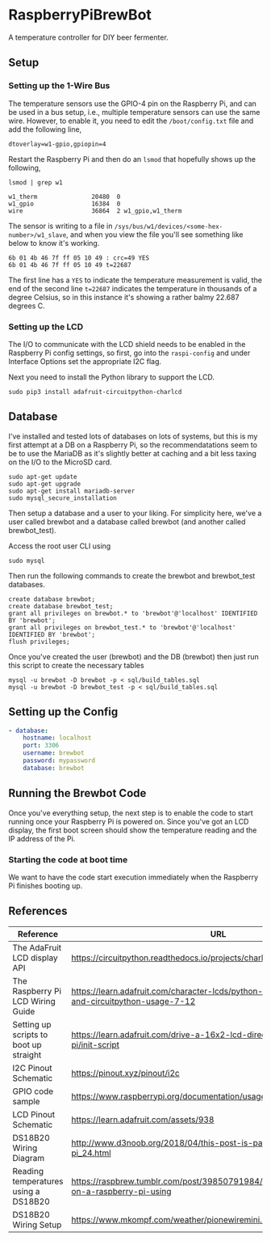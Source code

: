 # RaspberryPiBrewBot
A temperature controller for DIY beer fermenter. 

## Setup

### Setting up the 1-Wire Bus
The temperature sensors use the GPIO-4 pin on the Raspberry Pi, and can be used in a bus setup, i.e.,
multiple temperature sensors can use the same wire. However, to enable it, you need to edit the 
```/boot/config.txt``` file and add the following line, 

```
dtoverlay=w1-gpio,gpiopin=4
```

Restart the Raspberry Pi and then do an ```lsmod``` that hopefully shows up the following, 

```
lsmod | grep w1

w1_therm               20480  0
w1_gpio                16384  0
wire                   36864  2 w1_gpio,w1_therm
```

The sensor is writing to a file in ```/sys/bus/w1/devices/<some-hex-number>/w1_slave```, and 
when you view the file you'll see something like below to know it's working. 

```
6b 01 4b 46 7f ff 05 10 49 : crc=49 YES
6b 01 4b 46 7f ff 05 10 49 t=22687
```

The first line has a ```YES``` to indicate the temperature measurement is valid, the end of the 
second line ```t=22687``` indicates the temperature in thousands of a degree Celsius, so in this 
instance it's showing a rather balmy 22.687 degrees C. 


### Setting up the LCD
The I/O to communicate with the LCD shield needs to be enabled in the Raspberry Pi config settings, 
so first, go into the ```raspi-config``` and under Interface Options set the appropriate I2C flag. 

Next you need to install the Python library to support the LCD.
```
sudo pip3 install adafruit-circuitpython-charlcd
```

## Database
I've installed and tested lots of databases on lots of systems, but this is my first attempt at a DB on 
a Raspberry Pi, so the recommendatations seem to be to use the MariaDB as it's slightly better at caching
and a bit less taxing on the I/O to the MicroSD card. 

```
sudo apt-get update
sudo apt-get upgrade
sudo apt-get install mariadb-server
sudo mysql_secure_installation
```

Then setup a database and a user to your liking. For simplicity here, we've a user called brewbot and a 
database called brewbot (and another called brewbot_test). 

Access the root user CLI using

```
sudo mysql
```

Then run the following commands to create the brewbot and brewbot_test databases.


```
create database brewbot;
create database brewbot_test;
grant all privileges on brewbot.* to 'brewbot'@'localhost' IDENTIFIED BY 'brewbot';
grant all privileges on brewbot_test.* to 'brewbot'@'localhost' IDENTIFIED BY 'brewbot';
flush privileges;
```

Once you've created the user (brewbot) and the DB (brewbot) then just run this script to create the necessary tables

```
mysql -u brewbot -D brewbot -p < sql/build_tables.sql 
mysql -u brewbot -D brewbot_test -p < sql/build_tables.sql 
```

## Setting up the Config
```yaml
- database:
    hostname: localhost
    port: 3306
    username: brewbot
    password: mypassword
    database: brewbot
```

## Running the Brewbot Code
Once you've everything setup, the next step is to enable the code to start running once your Raspberry Pi is powered on. 
Since you've got an LCD display, the first boot screen should show the temperature reading and the IP address of the Pi. 

### Starting the code at boot time
We want to have the code start execution immediately when the Raspberry Pi finishes booting up. 


## References

| Reference | URL |
| --- | --- |
| The AdaFruit LCD display API | https://circuitpython.readthedocs.io/projects/charlcd/en/latest/api.html |
| The Raspberry Pi LCD Wiring Guide | https://learn.adafruit.com/character-lcds/python-circuitpython#python-and-circuitpython-usage-7-12 |
| Setting up scripts to boot up straight | https://learn.adafruit.com/drive-a-16x2-lcd-directly-with-a-raspberry-pi/init-script |
| I2C Pinout Schematic | https://pinout.xyz/pinout/i2c |
| GPIO code sample | https://www.raspberrypi.org/documentation/usage/gpio/python/README.md |
| LCD Pinout Schematic | https://learn.adafruit.com/assets/938 | 
| DS18B20 Wiring Diagram | http://www.d3noob.org/2018/04/this-post-is-part-of-book-raspberry-pi_24.html |
| Reading temperatures using a DS18B20 | https://raspbrew.tumblr.com/post/39850791984/reading-temperatures-on-a-raspberry-pi-using | 
| DS18B20 Wiring Setup | https://www.mkompf.com/weather/pionewiremini.html | 
